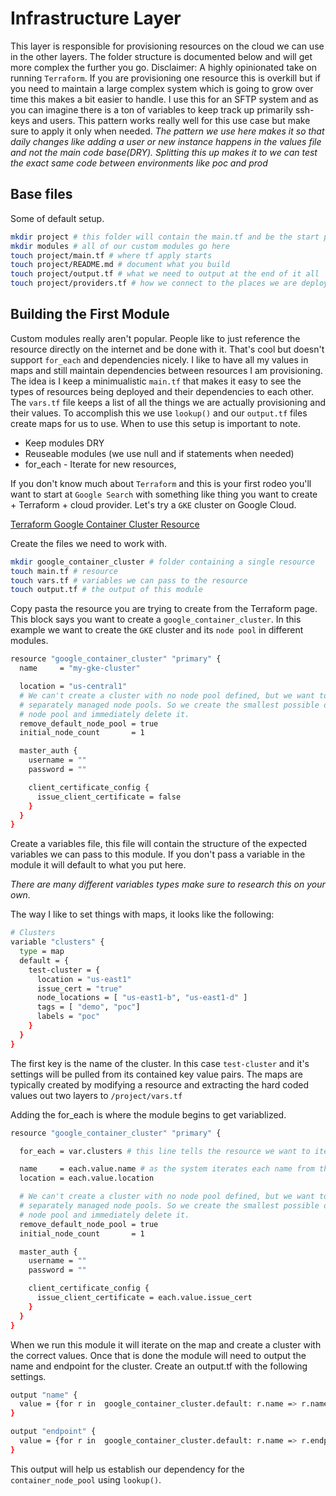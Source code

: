 # Infrastructure Layer
This layer is responsible for provisioning resources on the cloud we can use in the other layers. The folder structure is documented below and will get more complex the further you go.
Disclaimer: A highly opinionated take on running `Terraform`.
If you are provisioning one resource this is overkill but if you need to maintain a large complex system which is going to grow over time this makes a bit easier to handle. I use this for an SFTP system and as you can imagine there is a ton of variables to keep track up primarily ssh-keys and users. This pattern works really well for this use case but make sure to apply it only when needed.
*The pattern we use here makes it so that daily changes like adding a user or new instance happens in the values file and not the main code base(DRY). Splitting this up makes it to we can test the exact same code between environments like poc and prod*

## Base files
Some of default setup.
```sh
mkdir project # this folder will contain the main.tf and be the start point
mkdir modules # all of our custom modules go here
touch project/main.tf # where tf apply starts
touch project/README.md # document what you build
touch project/output.tf # what we need to output at the end of it all
touch project/providers.tf # how we connect to the places we are deploying too
```

## Building the First Module
Custom modules really aren't popular. People like to just reference the resource directly on the internet and be done with it. That's cool but doesn't support `for_each` and dependencies nicely. I like to have all my values in maps and still maintain dependencies between resources I am provisioning. The idea is I keep a minimualistic `main.tf` that makes it easy to see the types of resources being deployed and their dependencies to each other. The `vars.tf` file keeps a list of all the things we are actually provisioning and their values. To accomplish this we use `lookup()` and our `output.tf` files create maps for us to use. When to use this setup is important to note. 

* Keep modules DRY
* Reuseable modules (we use null and if statements when needed)
* for_each - Iterate for new resources, 

If you don't know much about `Terraform` and this is your first rodeo you'll want to start at `Google Search` with something like thing you want to create + Terraform + cloud provider. Let's try a `GKE` cluster on Google Cloud.  

[Terraform Google Container Cluster Resource](https://registry.terraform.io/providers/hashicorp/google/latest/docs/resources/container_cluster)

Create the files we need to work with.
```sh
mkdir google_container_cluster # folder containing a single resource
touch main.tf # resource
touch vars.tf # variables we can pass to the resource
touch output.tf # the output of this module
```

Copy pasta the resource you are trying to create from the Terraform page. This block says you want to create a `google_container_cluster`. 
In this example we want to create the `GKE` cluster and its `node pool` in different modules.
```sh
resource "google_container_cluster" "primary" {
  name     = "my-gke-cluster"

  location = "us-central1"
  # We can't create a cluster with no node pool defined, but we want to only use
  # separately managed node pools. So we create the smallest possible default
  # node pool and immediately delete it.
  remove_default_node_pool = true
  initial_node_count       = 1

  master_auth {
    username = ""
    password = ""

    client_certificate_config {
      issue_client_certificate = false
    }
  }
}
```

Create a variables file, this file will contain the structure of the expected variables we can pass to this module. 
If you don't pass a variable in the module it will default to what you put here. 

*There are many different variables types make sure to research this on your own.*

The way I like to set things with maps, it looks like the following:
```sh
# Clusters
variable "clusters" {
  type = map
  default = {
    test-cluster = {
      location = "us-east1"
      issue_cert = "true"
      node_locations = [ "us-east1-b", "us-east1-d" ]
      tags = [ "demo", "poc"]
      labels = "poc"
    }
  }
}
```

The first key is the name of the cluster. In this case `test-cluster` and it's settings will be pulled from its contained key value pairs. The maps are typically created by modifying a resource and extracting the hard coded values out two layers to `/project/vars.tf`

Adding the for_each is where the module begins to get variablized.
```sh
resource "google_container_cluster" "primary" {

  for_each = var.clusters # this line tells the resource we want to iterate for every item in the map

  name     = each.value.name # as the system iterates each name from the respective map will be used
  location = each.value.location

  # We can't create a cluster with no node pool defined, but we want to only use
  # separately managed node pools. So we create the smallest possible default
  # node pool and immediately delete it.
  remove_default_node_pool = true
  initial_node_count       = 1

  master_auth {
    username = ""
    password = ""

    client_certificate_config {
      issue_client_certificate = each.value.issue_cert
    }
  }
}
```

When we run this module it will iterate on the map and create a cluster with the correct values. Once that is done the module will need to output the name and endpoint for the cluster.
Create an output.tf with the following settings.
```sh
output "name" {
  value = {for r in  google_container_cluster.default: r.name => r.name}
}

output "endpoint" {
  value = {for r in  google_container_cluster.default: r.name => r.endpoint}
}
```

This output will help us establish our dependency for the `container_node_pool` using `lookup()`.